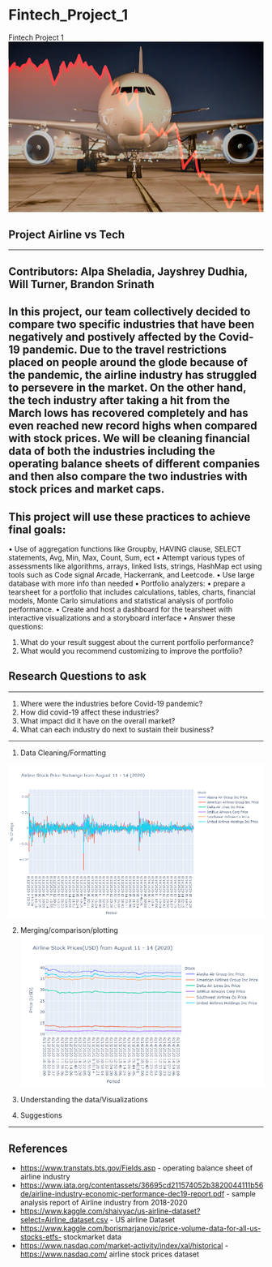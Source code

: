 # Fintech_Project_1
Fintech Project 1
![Fintech_Project_1](Image/mainframe.png)
## Project Airline vs Tech 
---
Contributors: Alpa Sheladia, Jayshrey Dudhia, Will Turner, Brandon Srinath
---
In this project, our team collectively decided to compare two specific industries that have been negatively and postively affected by the Covid-19 pandemic. Due to the travel restrictions placed on people around the glode because of the pandemic, the airline industry has struggled to persevere in the market. On the other hand, the tech industry after taking a hit from the March lows has recovered completely and has even reached new record highs when compared with stock prices. We will  be cleaning financial data of both the industries including the operating balance sheets of different companies and then also compare the two industries with stock prices and market caps. 
--- 
## This project will use these practices to achieve final goals:
•	Use of aggregation functions like Groupby, HAVING clause, SELECT statements, Avg, Min, Max, Count, Sum, ect
•	Attempt various types of assessments like algorithms, arrays, linked lists, strings, HashMap ect using tools such as Code signal Arcade, Hackerrank, and Leetcode. 
•	Use large database with more info than needed 
•	Portfolio analyzers: 
•	prepare a tearsheet for a portfolio that includes calculations, tables, charts, financial models, Monte Carlo simulations and statistical analysis of portfolio performance.
•	Create and host a dashboard for the tearsheet with interactive visualizations and a storyboard interface 
•	Answer these questions: 
 1)	What do your result suggest about the current portfolio performance?
 2)	What would you recommend customizing to improve the portfolio? 


## Research Questions to ask
---
1. Where were the industries before Covid-19 pandemic?
2. How did covid-19 affect these industries?
3. What impact did it have on the overall market?
4. What can each industry do next to sustain their business?
---
1. Data Cleaning/Formatting

![Fintech_Project_1](Image/airline_stock_price_pct_change_plot.png)


2. Merging/comparison/plotting
![Fintech_Project_1](Image/airline_stock_prices_plot.png)

3. Understanding the data/Visualizations
4. Suggestions
---
## References
- https://www.transtats.bts.gov/Fields.asp - operating balance sheet of airline industry
- https://www.iata.org/contentassets/36695cd211574052b3820044111b56de/airline-industry-economic-performance-dec19-report.pdf - sample analysis report of Airline industry from 2018-2020
- https://www.kaggle.com/shaivyac/us-airline-dataset?select=Airline_dataset.csv - US airline Dataset
- https://www.kaggle.com/borismarjanovic/price-volume-data-for-all-us-stocks-etfs- stockmarket data
- https://www.nasdaq.com/market-activity/index/xal/historical - https://www.nasdaq.com/ airline stock prices dataset



